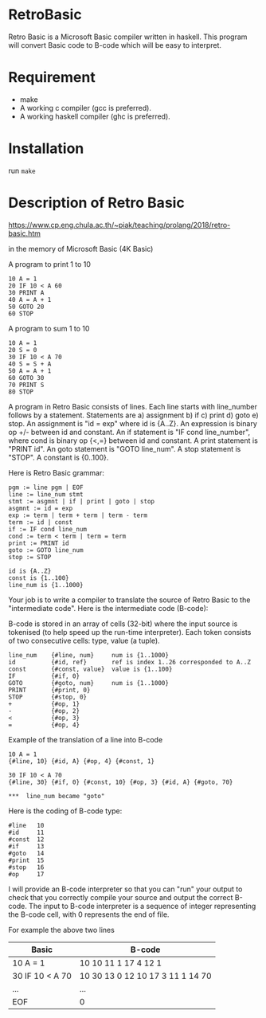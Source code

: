 # RetroBasic

Retro Basic is a Microsoft Basic compiler written in haskell. 
This program will convert Basic code to B-code which will be easy to interpret.

# Requirement
- make
- A working c compiler (gcc is preferred).
- A working haskell compiler (ghc is preferred).

# Installation

run `make`

# Description of Retro Basic
https://www.cp.eng.chula.ac.th/~piak/teaching/prolang/2018/retro-basic.htm

in the memory of Microsoft Basic (4K Basic)

A program to print 1 to 10
```
10 A = 1  
20 IF 10 < A 60  
30 PRINT A  
40 A = A + 1  
50 GOTO 20  
60 STOP
```
A program to sum 1 to 10
```
10 A = 1  
20 S = 0  
30 IF 10 < A 70  
40 S = S + A  
50 A = A + 1  
60 GOTO 30  
70 PRINT S  
80 STOP
```

A program in Retro Basic consists of lines.  Each line starts with line_number follows by a statement.  Statements are a) assignment b) if c) print d) goto e) stop.  An assignment is "id = exp" where id is {A..Z}.  An expression is binary op +/- between id and constant.
An if statement is "IF cond line_number", where cond is binary op {<,=} between id and constant.  A print statement is "PRINT id".  An goto statement is "GOTO line_num". A stop statement is "STOP".  A constant is {0..100}.

Here is Retro Basic grammar:

```
pgm := line pgm | EOF
line := line_num stmt
stmt := asgmnt | if | print | goto | stop
asgmnt := id = exp
exp := term | term + term | term - term
term := id | const
if := IF cond line_num
cond := term < term | term = term
print := PRINT id
goto := GOTO line_num
stop := STOP

id is {A..Z}
const is {1..100}
line_num is {1..1000}
```

Your job is to write a compiler to translate the source of Retro Basic to the "intermediate code".  Here is the intermediate code (B-code):

B-code is stored in an array of cells (32-bit) where the input source is tokenised (to help speed up the run-time interpreter).  Each token consists of two consecutive cells: type, value (a tuple). 

```
line_num    {#line, num}     num is {1..1000}
id          {#id, ref}       ref is index 1..26 corresponded to A..Z
const       {#const, value}  value is {1..100}
IF          {#if, 0}
GOTO        {#goto, num}     num is {1..1000}
PRINT       {#print, 0}
STOP        {#stop, 0}
+           {#op, 1}
-           {#op, 2}
<           {#op, 3}
=           {#op, 4}
```

Example of the translation of a line into B-code
```
10 A = 1
{#line, 10} {#id, A} {#op, 4} {#const, 1}

30 IF 10 < A 70
{#line, 30} {#if, 0} {#const, 10} {#op, 3} {#id, A} {#goto, 70}  

***  line_num became "goto"
```
Here is the coding of B-code type:

```
#line   10
#id     11
#const  12
#if     13
#goto   14
#print  15
#stop   16
#op     17
```

I will provide an B-code interpreter so that you can "run" your output to check that you correctly compile your source and output the correct B-code.  The input to B-code interpreter is a sequence of integer representing the B-code cell, with 0 represents the end of file.

For example the above two lines

| Basic           | B-code                           |
|-----------------|----------------------------------|
| 10 A = 1        | 10 10 11 1 17 4 12 1             |
| 30 IF 10 < A 70 | 10 30 13 0 12 10 17 3 11 1 14 70 |
| ...             | ...                              |
| EOF             | 0                                |


